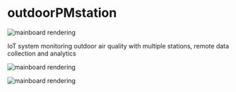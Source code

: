 # outdoorPMstation

![mainboard rendering](https://github.com/aleppax/outdoorPMstation/blob/base/opms_Paradisa_Flowers.png "mainboard")

IoT system monitoring outdoor air quality with multiple stations, remote data collection and analytics

![mainboard rendering](https://github.com/aleppax/outdoorPMstation/blob/base/casing/pictures/picture_sensors_installed.jpg "an external photo of the installed system")

![mainboard rendering](https://github.com/aleppax/outdoorPMstation/blob/base/casing/pictures/picture_sensors_installer.jpg "a closeup of the installer's little helper")
